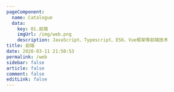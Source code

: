 ```yaml
---
pageComponent: 
  name: Catalogue
  data: 
    key: 01.前端
    imgUrl: /img/web.png
    description: JavaScript、Typescript、ES6、Vue框架等前端技术
title: 前端
date: 2020-03-11 21:50:53
permalink: /web
sidebar: false
article: false
comment: false
editLink: false
---
```


